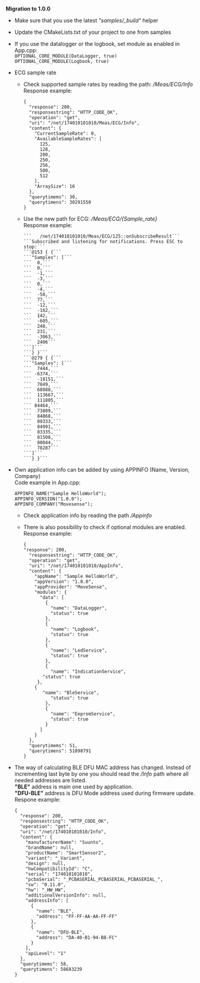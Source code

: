 **Migration to 1.0.0**

- Make sure that you use the latest *"samples/_build"* helper

- Update the CMakeLists.txt of your project to one from samples

- If you use the datalogger or the logbook, set module as enabled in App.cpp:  
```OPTIONAL_CORE_MODULE(DataLogger, true)```  
```OPTIONAL_CORE_MODULE(Logbook, true)```

- ECG sample rate
    - Check supported sample rates by reading the path: */Meas/ECG/Info*  
	   Response example:

     
		```{```    
		```  "response": 200,```  
		```  "responsestring": "HTTP_CODE_OK",```  
		```  "operation": "get",```  
		```  "uri": "/net/174010101010/Meas/ECG/Info",```  
		```  "content": {```  
		```    "CurrentSampleRate": 0,```  
		```    "AvailableSampleRates": [```  
		```      125,```  
		```      128,```  
		```      200,```  
		```      250,```  
		```      256,```  
		```      500,```  
		```      512```  
		```    ],```  
		```    "ArraySize": 16```  
		```  },```  
		```  "querytimems": 30,```  
		```  "querytimens": 30291550```  
		```}```  

    - Use the new path for ECG: */Meas/ECG/{Sample_rate}*  
	  Response example:

		  ```   /net/174010101010/Meas/ECG/125::onSubscribeResult```  
		  ```Subscribed and listening for notifications. Press ESC to stop:```  
		  ```@153 { {```  
		  ```"Samples": [```  
		  ```  0,```  
		  ```  0,```  
		  ```  -1,```  
		  ```  -3,```  
		  ```  0,```  
		  ```  -4,```  
		  ```  -58,```  
		  ```  77,```  
		  ```  -12,```  
		  ```  -162,```  
		  ```  142,```  
		  ```  -605,```  
		  ```  248,```  
		  ```  231,```  
		  ```  -3063,```  
		  ```  2406```  
		  ```]```  
		  ```} }```  
		  ```@279 { {```  
		  ```"Samples": [```  
		  ```  7444,```  
		  ``` -6374,```  
		  ```  -18151,```  
		  ```  7849,```  
		  ```  68088,```  
		  ```  113667,```  
		  ```  111805,```  
		  ``` 84464,```  
		  ```  73809,```  
		  ```  84868,```  
		  ```  89333,```  
		  ```  84991,```  
		  ```  83335,```  
		  ```  81508,```  
		  ```  80044,```  
		  ```  78287```  
		  ```]```  
		  ```} }```  

	
- Own application info can be added by using APPINFO (Name, Version, Company)  
  Code example in App.cpp:

    ```APPINFO_NAME("Sample HelloWorld");```  
    ```APPINFO_VERSION("1.0.0");```  
    ```APPINFO_COMPANY("Movesense");```  

    - Check application info by reading the path */Appinfo*  
    - There is also possibility to check if optional modules are enabled.  
	Response example:  


        ```{```  
    	```"response": 200,```  
    	```  "responsestring": "HTTP_CODE_OK",```  
    	```  "operation": "get",```  
    	```  "uri": "/net/174010101010/AppInfo",```  
    	```  "content": {```  
    	```    "appName": "Sample HelloWorld",```  
    	```    "appVersion": "1.0.0",```  
    	```    "appProvider": "MoveSense",```  
    	```    "modules": {```  
    	```      "data": [```  
    	```        {```  
    	```          "name": "DataLogger",```  
    	```          "status": true```  
    	```        },```  
    	```        {```  
    	```          "name": "Logbook",```  
    	```          "status": true```  
    	```        },```  
    	```        {```  
    	```          "name": "LedService",```  
    	```          "status": true```  
    	```        },```  
    	```        {```  
    	```          "name": "IndicationService",```  
    	```       "status": true```  
    	```     },```  
    	```    {```  
    	```       "name": "BleService",```  
    	```          "status": true```  
    	```        },```  
    	```        {```  
    	```          "name": "EepromService",```  
    	```          "status": true```  
    	```        }```  
    	```      ]```  
    	```    }```  
    	```  },```  
   	    ```  "querytimems": 51,```  
	    ```  "querytimens": 51898791```  
	    ```}```  
	
- The way of calculating BLE DFU MAC address has changed. Instead of incrementing last byte by one you should read the */Info* path where all needed addresses are listed.  
**"BLE"** address is main one used by application.  
**"DFU-BLE"** address is DFU Mode address used during firmware update.  
Respone example:


	```{```  
	```  "response": 200,```  
	```  "responsestring": "HTTP_CODE_OK",```  
	```  "operation": "get",```  
	```  "uri": "/net/174010101010/Info",```  
	```  "content": {```  
	```    "manufacturerName": "Suunto",```  
	```    "brandName": null,```  
	```    "productName": "SmartSensor2",```  
	```    "variant": "_Variant",```  
	```    "design": null,```  
	```    "hwCompatibilityId": "C",```  
	```    "serial": "174010101010",```  
	```    "pcbaSerial": "_PCBASERIAL_PCBASERIAL_PCBASERIAL_",```  
	```    "sw": "0.11.0",```  
	```    "hw": "_HW_HW",```  
	```    "additionalVersionInfo": null,```  
	```    "addressInfo": [```  
	```      {```  
	```        "name": "BLE",```  
	```        "address": "FF-FF-AA-AA-FF-FF"```  
	```      },```  
	```      {```  
	```        "name": "DFU-BLE",```  
	```        "address": "DA-40-B1-94-B8-FC"```  
	```      }```  
	```    ],```  
	```    "apiLevel": "1"```  
	```  },```  
	```  "querytimems": 58,```  
	```  "querytimens": 58683239```  
	```}```  